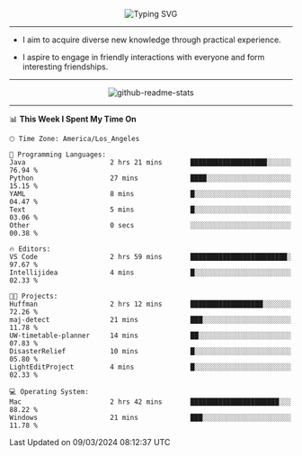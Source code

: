 <p align="center">
  <img src="https://readme-typing-svg.demolab.com?font=Fira+Code&weight=500&size=32&duration=2500&pause=1600&center=true&vCenter=true&random=false&width=1024&height=64&lines=Hi+there+%F0%9F%91%8B;I'm+delighted+you+could+make+it+here+%F0%9F%8E%89;I'm+Harry%2C+a+college+student+still+finding+my+way" alt="Typing SVG" />
</p>


---


- I aim to acquire diverse new knowledge through practical experience.

- I aspire to engage in friendly interactions with everyone and form interesting friendships.


---


<p align="center">
  <img src="https://github-readme-stats.vercel.app/api?username=Harry-Jing&show_icons=true" alt="github-readme-stats"/>
</p>


---

<!--START_SECTION:waka-->
📊 **This Week I Spent My Time On** 

```text
🕑︎ Time Zone: America/Los_Angeles

💬 Programming Languages: 
Java                     2 hrs 21 mins       ███████████████████░░░░░░   76.94 % 
Python                   27 mins             ████░░░░░░░░░░░░░░░░░░░░░   15.15 % 
YAML                     8 mins              █░░░░░░░░░░░░░░░░░░░░░░░░   04.47 % 
Text                     5 mins              █░░░░░░░░░░░░░░░░░░░░░░░░   03.06 % 
Other                    0 secs              ░░░░░░░░░░░░░░░░░░░░░░░░░   00.38 % 

🔥 Editors: 
VS Code                  2 hrs 59 mins       ████████████████████████░   97.67 % 
Intellijidea             4 mins              █░░░░░░░░░░░░░░░░░░░░░░░░   02.33 % 

🐱‍💻 Projects: 
Huffman                  2 hrs 12 mins       ██████████████████░░░░░░░   72.26 % 
maj-detect               21 mins             ███░░░░░░░░░░░░░░░░░░░░░░   11.78 % 
UW-timetable-planner     14 mins             ██░░░░░░░░░░░░░░░░░░░░░░░   07.83 % 
DisasterRelief           10 mins             █░░░░░░░░░░░░░░░░░░░░░░░░   05.80 % 
LightEditProject         4 mins              █░░░░░░░░░░░░░░░░░░░░░░░░   02.33 % 

💻 Operating System: 
Mac                      2 hrs 42 mins       ██████████████████████░░░   88.22 % 
Windows                  21 mins             ███░░░░░░░░░░░░░░░░░░░░░░   11.78 % 
```


 Last Updated on 09/03/2024 08:12:37 UTC
<!--END_SECTION:waka-->
